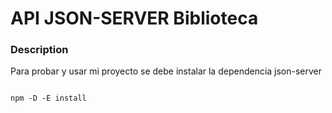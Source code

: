 # API JSON-SERVER Biblioteca

### Description

Para probar y usar mi proyecto se debe instalar la dependencia json-server


```shell

npm -D -E install

```